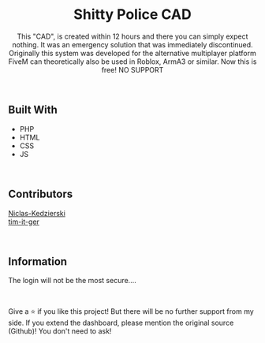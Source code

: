 <h1 align="center">Shitty Police CAD</h1>
<p align="center">This "CAD", is created within 12 hours and there you can simply expect nothing. It was an emergency solution that was immediately discontinued. Originally this system was developed for the alternative multiplayer platform FiveM can theoretically also be used in Roblox, ArmA3 or similar. Now this is free! NO SUPPORT</p>
  
<br />

## Built With
- PHP
- HTML
- CSS
- JS

<br />

## Contributors
[Niclas-Kedzierski](https://github.com/Niclas-Kedzierski)
<br />
[tim-it-ger](https://github.com/tim-it-ger)

<br />

## Information

The login will not be the most secure....

<br />

Give a ⭐️ if you like this project!
But there will be no further support from my side. If you extend the dashboard, please mention the original source (Github)! You don't need to ask!
